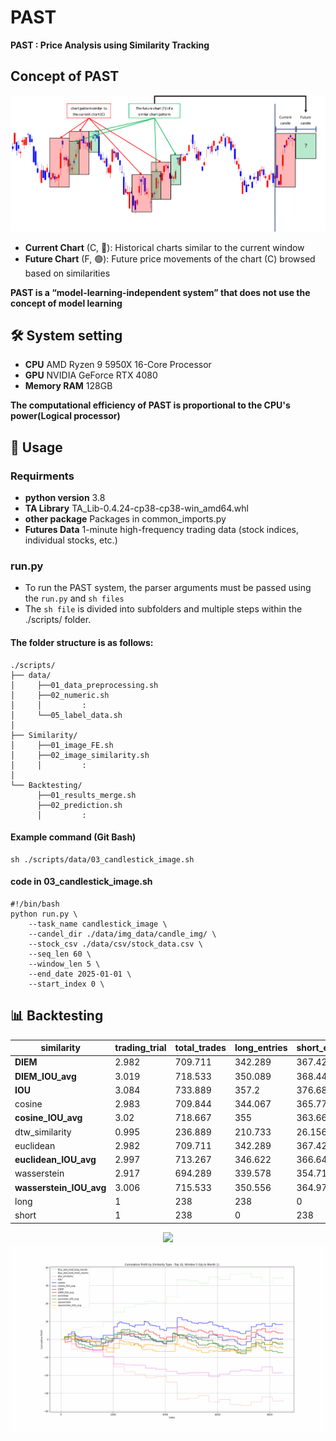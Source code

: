 # PAST
**PAST : Price Analysis using Similarity Tracking**

## Concept of PAST
![Framework](./assets/concept_fig.png)
- **Current Chart** (C, 🔴): Historical charts similar to the current window
- **Future Chart** (F, 🟢): Future price movements of the chart (C) browsed based on similarities

**PAST is a “model-learning-independent system” that does not use the concept of model learning**

## 🛠 System setting
- **CPU** AMD Ryzen 9 5950X 16-Core Processor
- **GPU** NVIDIA GeForce RTX 4080
- **Memory RAM** 128GB

**The computational efficiency of PAST is proportional to the CPU's power(Logical processor)**

## 📑 Usage
### Requirments
- **python version** 3.8 
- **TA Library** TA_Lib-0.4.24-cp38-cp38-win_amd64.whl
- **other package** Packages in common_imports.py
- **Futures Data** 1-minute high-frequency trading data (stock indices, individual stocks, etc.)

### run.py
- To run the PAST system, the parser arguments must be passed using the `run.py` and `sh files`
- The `sh file` is divided into subfolders and multiple steps within the ./scripts/ folder.

#### The folder structure is as follows:
```
./scripts/
├── data/
│     ├──01_data_preprocessing.sh
│     ├──02_numeric.sh
│     │         :
│     └──05_label_data.sh
│
├── Similarity/
│     ├──01_image_FE.sh
│     ├──02_image_similarity.sh
│     │         :
│
└── Backtesting/
      ├──01_results_merge.sh
      ├──02_prediction.sh
      │         :
```
#### Example command (Git Bash)
```
sh ./scripts/data/03_candlestick_image.sh
```
#### code in 03_candlestick_image.sh
```
#!/bin/bash
python run.py \
    --task_name candlestick_image \
    --candel_dir ./data/img_data/candle_img/ \
    --stock_csv ./data/csv/stock_data.csv \
    --seq_len 60 \
    --window_len 5 \
    --end_date 2025-01-01 \
    --start_index 0 \
```

## 📊 Backtesting
| **similarity**          | **trading_trial** | **total_trades** | **long_entries** | **short_entries** | **total_win_rate** | **long_win_rate** | **short_win_rate** | **total_payoff_ratio** | **total_profit_factor** | **long_payoff_ratio** | **long_profit_factor** | **short_payoff_ratio** | **short_profit_factor** | **final_cumulative_profit** | **final_cumulative_return** | **max_realized_profit** | **max_realized_return** | **final_portfolio_return** | **max_portfolio_return** | **MaxDrawdown** | **MaxDrawdown_rate** |
|-------------------------|-------------------|------------------|------------------|-------------------|--------------------|-------------------|--------------------|-----------------------|------------------------|---------------------|-----------------------|---------------------|-----------------------|--------------------------|---------------------------|------------------------|---------------------|----------------------------|--------------------------|-----------------|--------------------|
| **DIEM**                | 2.982             | 709.711          | 342.289          | 367.422           | 43.858             | 42.857            | 44.78              | 1.232                 | 1.007                  | 1.186               | 0.913                 | 1.276               | 1.102                 | 1.306                    | 0.404                     | 6.087                  | 1.757               | 323.83                    | 0.404                    | 6.345           | -5.815           |
| **DIEM_IOU_avg**        | 3.019             | 718.533          | 350.089          | 368.444           | 44.439             | 44.373            | 44.493             | 1.254                 | 1.052                  | 1.166               | 0.965                 | 1.339               | 1.137                 | 14.336                   | 4.446                     | 6.146                  | 1.781               | 336.722                   | 4.446                    | 7.673           | -4.71            |
| **IOU**                 | 3.084             | 733.889          | 357.2            | 376.689           | 44.369             | 43.457            | 45.235             | 1.273                 | 1.06                   | 1.218               | 0.948                 | 1.326               | 1.177                 | 17.037                   | 5.281                     | 5.824                  | 1.704               | 339.578                   | 5.281                    | 9.332           | -4.256           |
| cosine                  | 2.983             | 709.844          | 344.067          | 365.778           | 43.941             | 42.948            | 44.863             | 1.233                 | 1.009                  | 1.178               | 0.903                 | 1.284               | 1.119                 | 1.746                    | 0.541                     | 5.964                  | 1.727               | 324.267                   | 0.541                    | 6.275           | -6.206           |
| **cosine_IOU_avg**      | 3.02              | 718.667          | 355              | 363.667           | 44.145             | 43.981            | 44.306             | 1.256                 | 1.037                  | 1.159               | 0.938                 | 1.352               | 1.139                 | 10.224                   | 3.17                      | 6.306                  | 1.831               | 332.691                   | 3.17                     | 7.353           | -4.911           |
| dtw_similarity          | 0.995             | 236.889          | 210.733          | 26.156            | 48.834             | 48.563            | 31.844             | 0.864                 | 0.845                  | 0.859               | 0.82                  | 0.568               | 0.684                 | -29.532                  | -9.165                    | 5.217                  | 1.584               | 292.67                    | -9.165                   | 0               | -11.151          |
| euclidean               | 2.982             | 709.711          | 342.289          | 367.422           | 43.858             | 42.857            | 44.78              | 1.232                 | 1.007                  | 1.186               | 0.913                 | 1.276               | 1.102                 | 1.306                    | 0.404                     | 6.087                  | 1.757               | 323.83                    | 0.404                    | 6.345           | -5.815           |
| **euclidean_IOU_avg**   | 2.997             | 713.267          | 346.622          | 366.644           | 44.249             | 43.624            | 44.825             | 1.28                  | 1.061                  | 1.214               | 0.976                 | 1.343               | 1.145                 | 17.219                   | 5.341                     | 6.188                  | 1.788               | 339.624                   | 5.341                    | 8.107           | -4.677           |
| wasserstein             | 2.917             | 694.289          | 339.578          | 354.711           | 43.633             | 42.229            | 44.975             | 1.247                 | 1.009                  | 1.208               | 0.915                 | 1.283               | 1.108                 | 1.284                    | 0.398                     | 6.022                  | 1.76                | 323.788                   | 0.398                    | 6.785           | -7.07            |
| **wasserstein_IOU_avg** | 3.006             | 715.533          | 350.556          | 364.978           | 43.692             | 43.332            | 44.046             | 1.277                 | 1.035                  | 1.221               | 0.944                 | 1.331               | 1.13                  | 9.508                    | 2.949                     | 6.269                  | 1.829               | 331.992                   | 2.949                    | 7.937           | -4.71            |
| long                    | 1                 | 238              | 238              | 0                 | 45.378             | 45.378            | 0                  | 0.9                   | 0.76                   | 0.9                 | 0.76                  | 0                   | 0                     | -77.4                    | -24.241                 | 11.1                 | 3.284               | 241.9                     | -24.241                | 0               | -26.675          |
| short                   | 1                 | 238              | 0                | 238               | 53.782             | 0                 | 53.782             | 1.111                 | 1.316                  | 0                   | 0                     | 1.111               | 1.316                 | 77.4                    | 24.241                 | 10.65                | 3.062               | 396.7                     | 24.241                | 26.675          | -3.284           |


<div align="center">
    <img src="./assets/final_output.gif" />
    <br>
    <img src="./assets/cum_result_sample.gif" />
</div>
